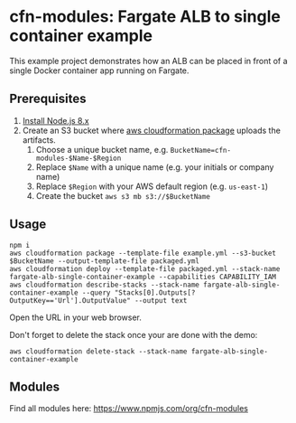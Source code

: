 # cfn-modules: Fargate ALB to single container example

This example project demonstrates how an ALB can be placed in front of a single Docker container app running on Fargate.

## Prerequisites

1. [Install Node.js 8.x](https://nodejs.org/)
2. Create an S3 bucket where [aws cloudformation package](https://docs.aws.amazon.com/cli/latest/reference/cloudformation/package.html) uploads the artifacts.
    1. Choose a unique bucket name, e.g. `BucketName=cfn-modules-$Name-$Region`
    2. Replace `$Name` with a unique name (e.g. your initials or company name)
    3. Replace `$Region` with your AWS default region (e.g. `us-east-1`)
    4. Create the bucket `aws s3 mb s3://$BucketName`

## Usage

```
npm i
aws cloudformation package --template-file example.yml --s3-bucket $BucketName --output-template-file packaged.yml
aws cloudformation deploy --template-file packaged.yml --stack-name fargate-alb-single-container-example --capabilities CAPABILITY_IAM
aws cloudformation describe-stacks --stack-name fargate-alb-single-container-example --query "Stacks[0].Outputs[?OutputKey=='Url'].OutputValue" --output text
```

Open the URL in your web browser.

Don't forget to delete the stack once your are done with the demo:

```
aws cloudformation delete-stack --stack-name fargate-alb-single-container-example
```

## Modules

Find all modules here: https://www.npmjs.com/org/cfn-modules
